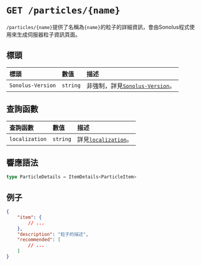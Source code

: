 # `GET /particles/{name}`

`/particles/{name}`提供了名稱為`{name}`的粒子的詳細資訊，會由Sonolus程式使用來生成伺服器粒子資訊頁面。

## 標頭

標頭 | 數值 | 描述
:-- | :-- | :--
`Sonolus-Version` | `string` | 非強制，詳見[`Sonolus-Version`](../headers/sonolus-version)。

## 查詢函數

查詢函數 | 數值 | 描述
:-- | :-- | :--
`localization` | `string` | 詳見[`localization`](../query-parameters/localization)。

## 響應語法

```ts
type ParticleDetails = ItemDetails<ParticleItem>
```

## 例子

```json
{
    "item": {
        // ...
    },
    "description": "粒子的描述",
    "recommended": [
        // ...
    ]
}
```
